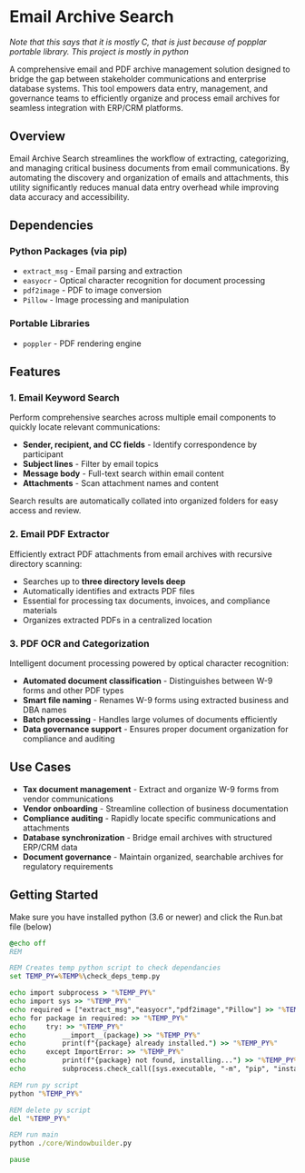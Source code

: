# Email Archive Search

*Note that this says that it is mostly C, that is just because of popplar portable library. This project is mostly in python*

A comprehensive email and PDF archive management solution designed to bridge the gap between stakeholder communications and enterprise database systems. This tool empowers data entry, management, and governance teams to efficiently organize and process email archives for seamless integration with ERP/CRM platforms.

## Overview

Email Archive Search streamlines the workflow of extracting, categorizing, and managing critical business documents from email communications. By automating the discovery and organization of emails and attachments, this utility significantly reduces manual data entry overhead while improving data accuracy and accessibility.

## Dependencies

### Python Packages (via pip)
- `extract_msg` - Email parsing and extraction
- `easyocr` - Optical character recognition for document processing
- `pdf2image` - PDF to image conversion
- `Pillow` - Image processing and manipulation

### Portable Libraries
- `poppler` - PDF rendering engine

## Features

### 1. Email Keyword Search
Perform comprehensive searches across multiple email components to quickly locate relevant communications:
- **Sender, recipient, and CC fields** - Identify correspondence by participant
- **Subject lines** - Filter by email topics
- **Message body** - Full-text search within email content
- **Attachments** - Scan attachment names and content

Search results are automatically collated into organized folders for easy access and review.

### 2. Email PDF Extractor
Efficiently extract PDF attachments from email archives with recursive directory scanning:
- Searches up to **three directory levels deep**
- Automatically identifies and extracts PDF files
- Essential for processing tax documents, invoices, and compliance materials
- Organizes extracted PDFs in a centralized location

### 3. PDF OCR and Categorization
Intelligent document processing powered by optical character recognition:
- **Automated document classification** - Distinguishes between W-9 forms and other PDF types
- **Smart file naming** - Renames W-9 forms using extracted business and DBA names
- **Batch processing** - Handles large volumes of documents efficiently
- **Data governance support** - Ensures proper document organization for compliance and auditing

## Use Cases

- **Tax document management** - Extract and organize W-9 forms from vendor communications
- **Vendor onboarding** - Streamline collection of business documentation
- **Compliance auditing** - Rapidly locate specific communications and attachments
- **Database synchronization** - Bridge email archives with structured ERP/CRM data
- **Document governance** - Maintain organized, searchable archives for regulatory requirements

## Getting Started

Make sure you have installed python (3.6 or newer) and click the Run.bat file (below)

```bat
@echo off
REM

REM Creates temp python script to check dependancies
set TEMP_PY=%TEMP%\check_deps_temp.py

echo import subprocess > "%TEMP_PY%"
echo import sys >> "%TEMP_PY%"
echo required = ["extract_msg","easyocr","pdf2image","Pillow"] >> "%TEMP_PY%"
echo for package in required: >> "%TEMP_PY%"
echo     try: >> "%TEMP_PY%"
echo         __import__(package) >> "%TEMP_PY%"
echo         print(f"{package} already installed.") >> "%TEMP_PY%"
echo     except ImportError: >> "%TEMP_PY%"
echo         print(f"{package} not found, installing...") >> "%TEMP_PY%"
echo         subprocess.check_call([sys.executable, "-m", "pip", "install", package]) >> "%TEMP_PY%"

REM run py script
python "%TEMP_PY%"

REM delete py script
del "%TEMP_PY%"

REM run main
python ./core/Windowbuilder.py

pause
```
